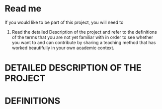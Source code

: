 # Read me
If you would like to be part of this project, you will need to 
1. Read the detailed Description of the project and refer to the definitions of the terms that you are not yet familiar with in order to see whether you want to and can contribute by sharing a teaching method that has worked beautifully in your own academic context.

# DETAILED DESCRIPTION OF THE PROJECT

# DEFINITIONS

